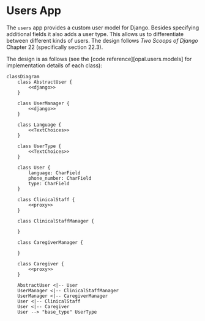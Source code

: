 # Users App

The `users` app provides a custom user model for Django. Besides specifying additional fields it also adds a user type. This allows us to differentiate between different kinds of users. The design follows *Two Scoops of Django* Chapter 22 (specifically section 22.3).

The design is as follows (see the [code reference][opal.users.models] for implementation details of each class):

```mermaid
classDiagram
    class AbstractUser {
        <<django>>
    }

    class UserManager {
        <<django>>
    }

    class Language {
        <<TextChoices>>
    }

    class UserType {
        <<TextChoices>>
    }

    class User {
        language: CharField
        phone_number: CharField
        type: CharField
    }

    class ClinicalStaff {
        <<proxy>>
    }

    class ClinicalStaffManager {

    }

    class CaregiverManager {

    }

    class Caregiver {
        <<proxy>>
    }

    AbstractUser <|-- User
    UserManager <|-- ClinicalStaffManager
    UserManager <|-- CaregiverManager
    User <|-- ClinicalStaff
    User <|-- Caregiver
    User --> "base_type" UserType
```
